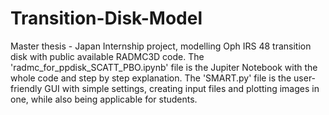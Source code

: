 # Transition-Disk-Model
Master thesis - Japan Internship project, modelling Oph IRS 48 transition disk with public available RADMC3D code. 
The 'radmc_for_ppdisk_SCATT_PBO.ipynb' file is the Jupiter Notebook with the whole code and step by step explanation. 
The 'SMART.py' file is the user-friendly GUI with simple settings, creating input files and plotting images in one, while also being applicable for students.
